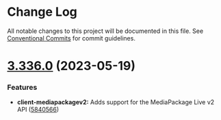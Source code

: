 # Change Log

All notable changes to this project will be documented in this file.
See [Conventional Commits](https://conventionalcommits.org) for commit guidelines.

# [3.336.0](https://github.com/aws/aws-sdk-js-v3/compare/v3.335.0...v3.336.0) (2023-05-19)


### Features

* **client-mediapackagev2:** Adds support for the MediaPackage Live v2 API ([5840566](https://github.com/aws/aws-sdk-js-v3/commit/5840566c4e4eec0696775c20c66fb55162f8af00))
